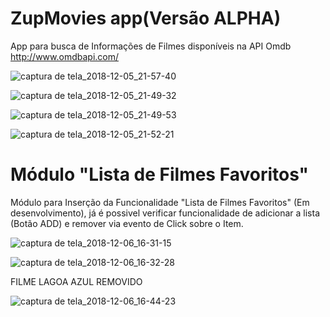 # ZupMovies app(Versão ALPHA)

App para busca de Informações de Filmes disponíveis na API Omdb http://www.omdbapi.com/

![captura de tela_2018-12-05_21-57-40](https://user-images.githubusercontent.com/39272194/49552968-ccf67e80-f8dc-11e8-8654-446eca926812.png)


![captura de tela_2018-12-05_21-49-32](https://user-images.githubusercontent.com/39272194/49552921-a20c2a80-f8dc-11e8-9e47-23cce94e285a.png)

![captura de tela_2018-12-05_21-49-53](https://user-images.githubusercontent.com/39272194/49552984-db449a80-f8dc-11e8-8985-30ef0cf19e91.png)


![captura de tela_2018-12-05_21-52-21](https://user-images.githubusercontent.com/39272194/49552929-aa646580-f8dc-11e8-8e4f-2f0abf963c2e.png)

# Módulo "Lista de Filmes Favoritos"
Módulo para Inserção da Funcionalidade "Lista de Filmes Favoritos" (Em desenvolvimento), já é possivel verificar funcionalidade de adicionar a lista (Botão ADD) e remover via evento de Click sobre o Item.

![captura de tela_2018-12-06_16-31-15](https://user-images.githubusercontent.com/39272194/49604749-dda70300-f975-11e8-8b8d-ac5554c7d93a.png)

![captura de tela_2018-12-06_16-32-28](https://user-images.githubusercontent.com/39272194/49604756-e1d32080-f975-11e8-9aed-988eeb5a36c9.png)

FILME LAGOA AZUL REMOVIDO

![captura de tela_2018-12-06_16-44-23](https://user-images.githubusercontent.com/39272194/49604958-6625a380-f976-11e8-942f-650eeb0ee400.png)





